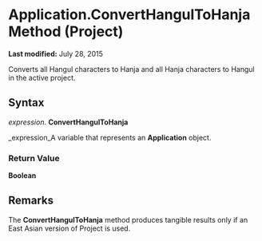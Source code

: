 
# Application.ConvertHangulToHanja Method (Project)

 **Last modified:** July 28, 2015

Converts all Hangul characters to Hanja and all Hanja characters to Hangul in the active project.

## Syntax

 _expression_. **ConvertHangulToHanja**

 _expression_A variable that represents an  **Application** object.


### Return Value

 **Boolean**


## Remarks

The  **ConvertHangulToHanja** method produces tangible results only if an East Asian version of Project is used.

